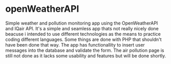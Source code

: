 # openWeatherAPI
Simple weather and pollution monitoring app using the OpenWeatherAPI and IQair API. It's a simple and seamless app thats not really nicely done beacuse i intended to use different technologies as the means to practice coding different languages. Some things are done with PHP that shouldn't have been done that way. The app has functionallity to insert user messages into the database and validate the form. The air pollution page is still not done as it lacks some usability and features but will be done shortly.

